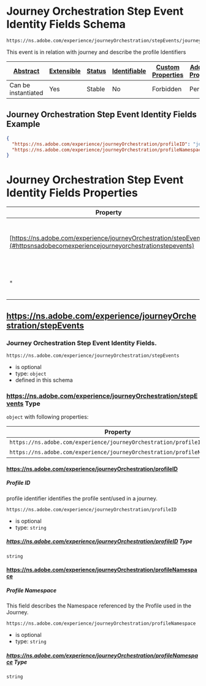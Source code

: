 
# Journey Orchestration Step Event Identity Fields Schema

```
https://ns.adobe.com/experience/journeyOrchestration/stepEvents/journeyStepEventIdentityFields
```

This event is in relation with journey and describe the profile Identifiers

| [Abstract](../../../../../abstract.md) | [Extensible](../../../../../extensions.md) | [Status](../../../../../status.md) | [Identifiable](../../../../../id.md) | [Custom Properties](../../../../../extensions.md) | [Additional Properties](../../../../../extensions.md) | Defined In |
|----------------------------------------|--------------------------------------------|------------------------------------|--------------------------------------|---------------------------------------------------|-------------------------------------------------------|------------|
| Can be instantiated | Yes | Stable | No | Forbidden | Permitted | [adobe/experience/journeyOrchestration/stepEvents/journeyStepEventIdentityFieldsMixin.schema.json](adobe/experience/journeyOrchestration/stepEvents/journeyStepEventIdentityFieldsMixin.schema.json) |

## Journey Orchestration Step Event Identity Fields Example
```json
{
  "https://ns.adobe.com/experience/journeyOrchestration/profileID": "johndoe@test.com",
  "https://ns.adobe.com/experience/journeyOrchestration/profileNamespace": "email"
}
```

# Journey Orchestration Step Event Identity Fields Properties

| Property | Type | Required | Defined by |
|----------|------|----------|------------|
| [https://ns.adobe.com/experience/journeyOrchestration/stepEvents](#httpsnsadobecomexperiencejourneyorchestrationstepevents) | `object` | Optional | Journey Orchestration Step Event Identity Fields (this schema) |
| `*` | any | Additional | this schema *allows* additional properties |

## https://ns.adobe.com/experience/journeyOrchestration/stepEvents
### Journey Orchestration Step Event Identity Fields.

`https://ns.adobe.com/experience/journeyOrchestration/stepEvents`
* is optional
* type: `object`
* defined in this schema

### https://ns.adobe.com/experience/journeyOrchestration/stepEvents Type


`object` with following properties:


| Property | Type | Required |
|----------|------|----------|
| `https://ns.adobe.com/experience/journeyOrchestration/profileID`| string | Optional |
| `https://ns.adobe.com/experience/journeyOrchestration/profileNamespace`| string | Optional |



#### https://ns.adobe.com/experience/journeyOrchestration/profileID
##### Profile ID

profile identifier identifies the profile sent/used in a journey.

`https://ns.adobe.com/experience/journeyOrchestration/profileID`
* is optional
* type: `string`

##### https://ns.adobe.com/experience/journeyOrchestration/profileID Type


`string`








#### https://ns.adobe.com/experience/journeyOrchestration/profileNamespace
##### Profile Namespace

This field describes the Namespace referenced by the Profile used in the Journey.

`https://ns.adobe.com/experience/journeyOrchestration/profileNamespace`
* is optional
* type: `string`

##### https://ns.adobe.com/experience/journeyOrchestration/profileNamespace Type


`string`










